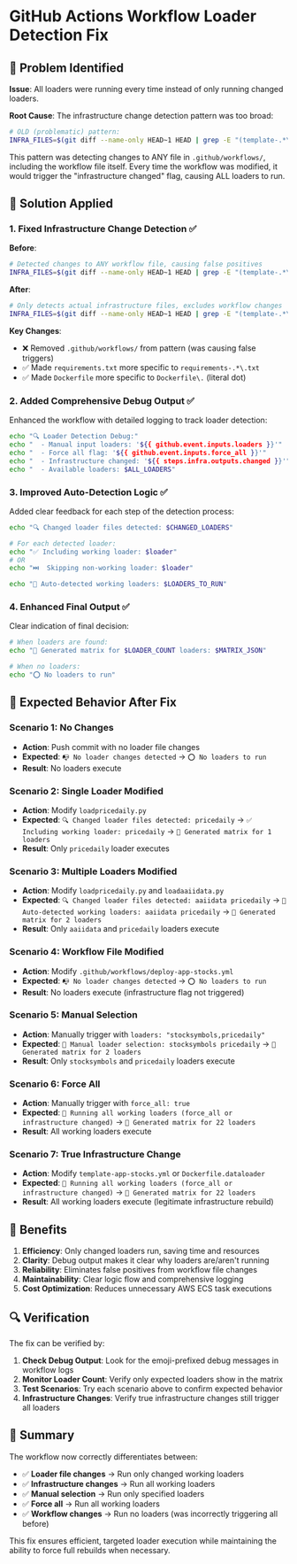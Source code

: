 # GitHub Actions Workflow Loader Detection Fix

## 🐛 Problem Identified

**Issue**: All loaders were running every time instead of only running changed loaders.

**Root Cause**: The infrastructure change detection pattern was too broad:

```bash
# OLD (problematic) pattern:
INFRA_FILES=$(git diff --name-only HEAD~1 HEAD | grep -E "(template-.*\.yml|requirements.txt|Dockerfile|\.github/workflows/)" || true)
```

This pattern was detecting changes to ANY file in `.github/workflows/`, including the workflow file itself. Every time the workflow was modified, it would trigger the "infrastructure changed" flag, causing ALL loaders to run.

## 🔧 Solution Applied

### 1. **Fixed Infrastructure Change Detection** ✅

**Before**:
```bash
# Detected changes to ANY workflow file, causing false positives
INFRA_FILES=$(git diff --name-only HEAD~1 HEAD | grep -E "(template-.*\.yml|requirements.txt|Dockerfile|\.github/workflows/)" || true)
```

**After**:
```bash
# Only detects actual infrastructure files, excludes workflow changes
INFRA_FILES=$(git diff --name-only HEAD~1 HEAD | grep -E "(template-.*\.yml|requirements-.*\.txt|Dockerfile\.)" || true)
```

**Key Changes**:
- ❌ Removed `.github/workflows/` from pattern (was causing false triggers)
- ✅ Made `requirements.txt` more specific to `requirements-.*\.txt`
- ✅ Made `Dockerfile` more specific to `Dockerfile\.` (literal dot)

### 2. **Added Comprehensive Debug Output** ✅

Enhanced the workflow with detailed logging to track loader detection:

```bash
echo "🔍 Loader Detection Debug:"
echo "  - Manual input loaders: '${{ github.event.inputs.loaders }}'"
echo "  - Force all flag: '${{ github.event.inputs.force_all }}'"
echo "  - Infrastructure changed: '${{ steps.infra.outputs.changed }}'"
echo "  - Available loaders: $ALL_LOADERS"
```

### 3. **Improved Auto-Detection Logic** ✅

Added clear feedback for each step of the detection process:

```bash
echo "🔍 Changed loader files detected: $CHANGED_LOADERS"

# For each detected loader:
echo "✅ Including working loader: $loader"
# OR
echo "⏭️  Skipping non-working loader: $loader"

echo "🎯 Auto-detected working loaders: $LOADERS_TO_RUN"
```

### 4. **Enhanced Final Output** ✅

Clear indication of final decision:

```bash
# When loaders are found:
echo "🚀 Generated matrix for $LOADER_COUNT loaders: $MATRIX_JSON"

# When no loaders:
echo "⭕ No loaders to run"
```

## 🎯 Expected Behavior After Fix

### Scenario 1: No Changes
- **Action**: Push commit with no loader file changes
- **Expected**: `📭 No loader changes detected` → `⭕ No loaders to run`
- **Result**: No loaders execute

### Scenario 2: Single Loader Modified
- **Action**: Modify `loadpricedaily.py`
- **Expected**: `🔍 Changed loader files detected: pricedaily` → `✅ Including working loader: pricedaily` → `🚀 Generated matrix for 1 loaders`
- **Result**: Only `pricedaily` loader executes

### Scenario 3: Multiple Loaders Modified
- **Action**: Modify `loadpricedaily.py` and `loadaaiidata.py`
- **Expected**: `🔍 Changed loader files detected: aaiidata pricedaily` → `🎯 Auto-detected working loaders: aaiidata pricedaily` → `🚀 Generated matrix for 2 loaders`
- **Result**: Only `aaiidata` and `pricedaily` loaders execute

### Scenario 4: Workflow File Modified
- **Action**: Modify `.github/workflows/deploy-app-stocks.yml`
- **Expected**: `📭 No loader changes detected` → `⭕ No loaders to run`
- **Result**: No loaders execute (infrastructure flag not triggered)

### Scenario 5: Manual Selection
- **Action**: Manually trigger with `loaders: "stocksymbols,pricedaily"`
- **Expected**: `📝 Manual loader selection: stocksymbols pricedaily` → `🚀 Generated matrix for 2 loaders`
- **Result**: Only `stocksymbols` and `pricedaily` loaders execute

### Scenario 6: Force All
- **Action**: Manually trigger with `force_all: true`
- **Expected**: `🔄 Running all working loaders (force_all or infrastructure changed)` → `🚀 Generated matrix for 22 loaders`
- **Result**: All working loaders execute

### Scenario 7: True Infrastructure Change
- **Action**: Modify `template-app-stocks.yml` or `Dockerfile.dataloader`
- **Expected**: `🔄 Running all working loaders (force_all or infrastructure changed)` → `🚀 Generated matrix for 22 loaders`
- **Result**: All working loaders execute (legitimate infrastructure rebuild)

## 🚀 Benefits

1. **Efficiency**: Only changed loaders run, saving time and resources
2. **Clarity**: Debug output makes it clear why loaders are/aren't running
3. **Reliability**: Eliminates false positives from workflow file changes
4. **Maintainability**: Clear logic flow and comprehensive logging
5. **Cost Optimization**: Reduces unnecessary AWS ECS task executions

## 🔍 Verification

The fix can be verified by:

1. **Check Debug Output**: Look for the emoji-prefixed debug messages in workflow logs
2. **Monitor Loader Count**: Verify only expected loaders show in the matrix
3. **Test Scenarios**: Try each scenario above to confirm expected behavior
4. **Infrastructure Changes**: Verify true infrastructure changes still trigger all loaders

## 📝 Summary

The workflow now correctly differentiates between:
- ✅ **Loader file changes** → Run only changed working loaders
- ✅ **Infrastructure changes** → Run all working loaders  
- ✅ **Manual selection** → Run only specified loaders
- ✅ **Force all** → Run all working loaders
- ✅ **Workflow changes** → Run no loaders (was incorrectly triggering all before)

This fix ensures efficient, targeted loader execution while maintaining the ability to force full rebuilds when necessary.